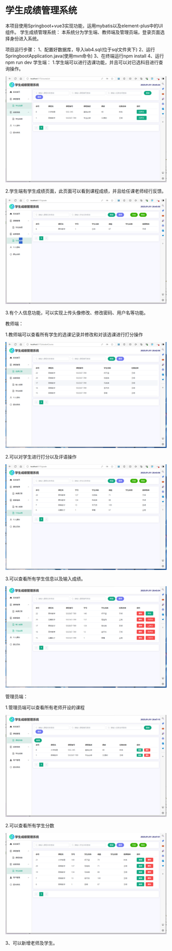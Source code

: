 # 学生成绩管理系统
本项目使用Springboot+vue3实现功能，运用mybatis以及element-plus中的UI组件。
学生成绩管理系统：
本系统分为学生端、教师端及管理员端，登录页面选择身份进入系统。

项目运行步骤：
1、配置好数据库，导入lab4.sql(位于sql文件夹下)
2、运行SpringbootApplication.java(使用mvn命令)
3、在终端运行npm install
4、运行npm run dev
学生端：
1.学生端可以进行选课功能，并且可以对已选科目进行查询操作。

![](https://github.com/dilukesi/StudentgradeManage/blob/main/display/select.png)

2.学生端有学生成绩页面，此页面可以看到课程成绩，并且给任课老师经行反馈。

![](https://github.com/dilukesi/StudentgradeManage/blob/main/display/myscore.png)

3.有个人信息功能，可以实现上传头像修改、修改密码、用户名等功能。

教师端：

1.教师端可以查看所有学生的选课记录并修改和对该选课进行打分操作

![](https://github.com/dilukesi/StudentgradeManage/blob/main/display/check.png)

2.可以对学生进行打分以及评语操作

![](https://github.com/dilukesi/StudentgradeManage/blob/main/display/score.png)

3.可以查看所有学生信息以及输入成绩。

![](https://github.com/dilukesi/StudentgradeManage/blob/main/display/enter.png)

管理员端：

1.管理员端可以查看所有老师开设的课程

![](https://github.com/dilukesi/StudentgradeManage/blob/main/display/techer_course.png)

2.可以查看所有学生分数

![](https://github.com/dilukesi/StudentgradeManage/blob/main/display/all_score.png)

3、可以新增老师及学生。
